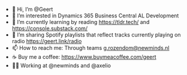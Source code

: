 - 👋 Hi, I’m @Geert
- 👀 I’m interested in Dynamics 365 Business Central AL Development 
- 🌱 I’m currently learning by reading https://tldr.tech/ and https://console.substack.com/
- 💞️ I’m sharing Spotify playlists that reflect tracks currently playing on radio https://geert.link/radio
- 📫 How to reach me: Through teams g.rozendom@newminds.nl
- ☕ Buy me a coffee: https://www.buymeacoffee.com/geert
- 👷‍♂️ Working at @newminds and @axelio
